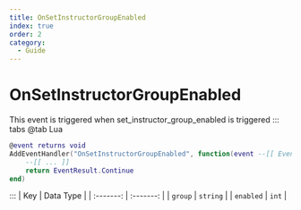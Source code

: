 ```yaml
---
title: OnSetInstructorGroupEnabled
index: true
order: 2
category:
  - Guide
---
```


# OnSetInstructorGroupEnabled
This event is triggered when set_instructor_group_enabled is triggered
::: tabs
@tab Lua
```lua
@event returns void
AddEventHandler("OnSetInstructorGroupEnabled", function(event --[[ Event ]])
    --[[ ... ]]
    return EventResult.Continue
end)
```

:::
|    Key    | Data Type |
| :-------: | :-------: |
|  `group`  |  `string` |
| `enabled` |   `int`   |